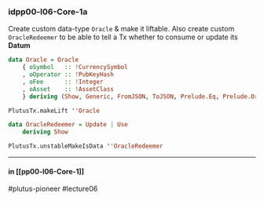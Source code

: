 ### idpp00-l06-Core-1a
Create custom data-type `Oracle` & make it liftable. Also create custom `OracleRedeemer` to be able to tell a Tx whether to consume or update its **Datum**

```haskell
data Oracle = Oracle
    { oSymbol   :: !CurrencySymbol
    , oOperator :: !PubKeyHash
    , oFee      :: !Integer
    , oAsset    :: !AssetClass
    } deriving (Show, Generic, FromJSON, ToJSON, Prelude.Eq, Prelude.Ord)

PlutusTx.makeLift ''Oracle

data OracleRedeemer = Update | Use
    deriving Show

PlutusTx.unstableMakeIsData ''OracleRedeemer
```
---
#### in [[pp00-l06-Core-1]]
#plutus-pioneer  #lecture06 